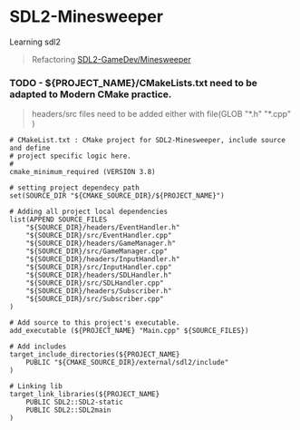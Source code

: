 # SDL2-Minesweeper
Learning sdl2
> Refactoring [SDL2-GameDev/Minesweeper](https://github.com/guyllaumedemers/SDL2-GameDev/tree/master/SDL2-Minesweeper)

### TODO - ${PROJECT_NAME}/CMakeLists.txt need to be adapted to Modern CMake practice.
>headers/src files need to be added either with file(GLOB "\*.h" "\*.cpp" )
```
# CMakeList.txt : CMake project for SDL2-Minesweeper, include source and define
# project specific logic here.
#
cmake_minimum_required (VERSION 3.8)

# setting project dependecy path
set(SOURCE_DIR "${CMAKE_SOURCE_DIR}/${PROJECT_NAME}")

# Adding all project local dependencies
list(APPEND SOURCE_FILES
	"${SOURCE_DIR}/headers/EventHandler.h"
	"${SOURCE_DIR}/src/EventHandler.cpp"
	"${SOURCE_DIR}/headers/GameManager.h"
	"${SOURCE_DIR}/src/GameManager.cpp"
	"${SOURCE_DIR}/headers/InputHandler.h"
	"${SOURCE_DIR}/src/InputHandler.cpp"
	"${SOURCE_DIR}/headers/SDLHandler.h"
	"${SOURCE_DIR}/src/SDLHandler.cpp"
	"${SOURCE_DIR}/headers/Subscriber.h"
	"${SOURCE_DIR}/src/Subscriber.cpp"
)

# Add source to this project's executable.
add_executable (${PROJECT_NAME} "Main.cpp" ${SOURCE_FILES})

# Add includes
target_include_directories(${PROJECT_NAME}
	PUBLIC "${CMAKE_SOURCE_DIR}/external/sdl2/include"
)

# Linking lib
target_link_libraries(${PROJECT_NAME}
	PUBLIC SDL2::SDL2-static
	PUBLIC SDL2::SDL2main
)
```
